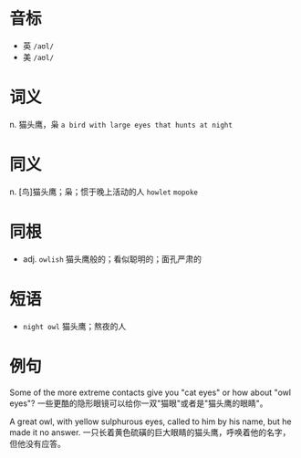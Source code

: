# 音标

- 英 `/aʊl/`
- 美 `/aʊl/`

# 词义

n. 猫头鹰，枭
`a bird with large eyes that hunts at night`

# 同义

n. [鸟]猫头鹰；枭；惯于晚上活动的人
`howlet` `mopoke`

# 同根

- adj. `owlish` 猫头鹰般的；看似聪明的；面孔严肃的

# 短语

- `night owl` 猫头鹰；熬夜的人

# 例句

Some of the more extreme contacts give you "cat eyes" or how about "owl eyes"?
一些更酷的隐形眼镜可以给你一双"猫眼"或者是"猫头鹰的眼睛"。

A great owl, with yellow sulphurous eyes, called to him by his name, but he made it no answer.
一只长着黄色硫磺的巨大眼睛的猫头鹰，呼唤着他的名字，但他没有应答。


